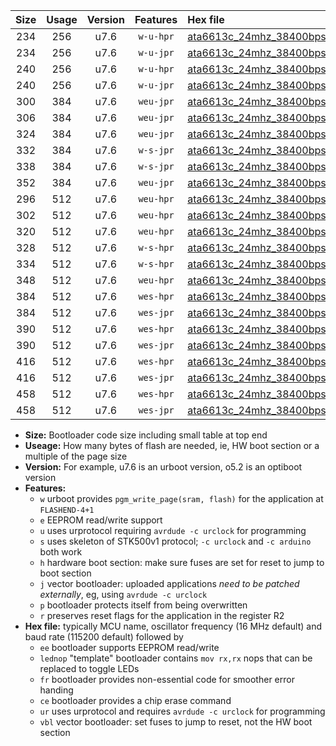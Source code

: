 |Size|Usage|Version|Features|Hex file|
|:-:|:-:|:-:|:-:|:--|
|234|256|u7.6|`w-u-hpr`|[ata6613c_24mhz_38400bps_ur.hex](https://raw.githubusercontent.com/stefanrueger/urboot/main/ata6613c_24mhz_38400bps_ur.hex)|
|234|256|u7.6|`w-u-jpr`|[ata6613c_24mhz_38400bps_ur_vbl.hex](https://raw.githubusercontent.com/stefanrueger/urboot/main/ata6613c_24mhz_38400bps_ur_vbl.hex)|
|240|256|u7.6|`w-u-hpr`|[ata6613c_24mhz_38400bps_lednop_ur.hex](https://raw.githubusercontent.com/stefanrueger/urboot/main/ata6613c_24mhz_38400bps_lednop_ur.hex)|
|240|256|u7.6|`w-u-jpr`|[ata6613c_24mhz_38400bps_lednop_ur_vbl.hex](https://raw.githubusercontent.com/stefanrueger/urboot/main/ata6613c_24mhz_38400bps_lednop_ur_vbl.hex)|
|300|384|u7.6|`weu-jpr`|[ata6613c_24mhz_38400bps_ee_ur_vbl.hex](https://raw.githubusercontent.com/stefanrueger/urboot/main/ata6613c_24mhz_38400bps_ee_ur_vbl.hex)|
|306|384|u7.6|`weu-jpr`|[ata6613c_24mhz_38400bps_ee_lednop_ur_vbl.hex](https://raw.githubusercontent.com/stefanrueger/urboot/main/ata6613c_24mhz_38400bps_ee_lednop_ur_vbl.hex)|
|324|384|u7.6|`weu-jpr`|[ata6613c_24mhz_38400bps_ee_lednop_fr_ur_vbl.hex](https://raw.githubusercontent.com/stefanrueger/urboot/main/ata6613c_24mhz_38400bps_ee_lednop_fr_ur_vbl.hex)|
|332|384|u7.6|`w-s-jpr`|[ata6613c_24mhz_38400bps_vbl.hex](https://raw.githubusercontent.com/stefanrueger/urboot/main/ata6613c_24mhz_38400bps_vbl.hex)|
|338|384|u7.6|`w-s-jpr`|[ata6613c_24mhz_38400bps_lednop_vbl.hex](https://raw.githubusercontent.com/stefanrueger/urboot/main/ata6613c_24mhz_38400bps_lednop_vbl.hex)|
|352|384|u7.6|`weu-jpr`|[ata6613c_24mhz_38400bps_ee_lednop_fr_ce_ur_vbl.hex](https://raw.githubusercontent.com/stefanrueger/urboot/main/ata6613c_24mhz_38400bps_ee_lednop_fr_ce_ur_vbl.hex)|
|296|512|u7.6|`weu-hpr`|[ata6613c_24mhz_38400bps_ee_ur.hex](https://raw.githubusercontent.com/stefanrueger/urboot/main/ata6613c_24mhz_38400bps_ee_ur.hex)|
|302|512|u7.6|`weu-hpr`|[ata6613c_24mhz_38400bps_ee_lednop_ur.hex](https://raw.githubusercontent.com/stefanrueger/urboot/main/ata6613c_24mhz_38400bps_ee_lednop_ur.hex)|
|320|512|u7.6|`weu-hpr`|[ata6613c_24mhz_38400bps_ee_lednop_fr_ur.hex](https://raw.githubusercontent.com/stefanrueger/urboot/main/ata6613c_24mhz_38400bps_ee_lednop_fr_ur.hex)|
|328|512|u7.6|`w-s-hpr`|[ata6613c_24mhz_38400bps.hex](https://raw.githubusercontent.com/stefanrueger/urboot/main/ata6613c_24mhz_38400bps.hex)|
|334|512|u7.6|`w-s-hpr`|[ata6613c_24mhz_38400bps_lednop.hex](https://raw.githubusercontent.com/stefanrueger/urboot/main/ata6613c_24mhz_38400bps_lednop.hex)|
|348|512|u7.6|`weu-hpr`|[ata6613c_24mhz_38400bps_ee_lednop_fr_ce_ur.hex](https://raw.githubusercontent.com/stefanrueger/urboot/main/ata6613c_24mhz_38400bps_ee_lednop_fr_ce_ur.hex)|
|384|512|u7.6|`wes-hpr`|[ata6613c_24mhz_38400bps_ee.hex](https://raw.githubusercontent.com/stefanrueger/urboot/main/ata6613c_24mhz_38400bps_ee.hex)|
|384|512|u7.6|`wes-jpr`|[ata6613c_24mhz_38400bps_ee_vbl.hex](https://raw.githubusercontent.com/stefanrueger/urboot/main/ata6613c_24mhz_38400bps_ee_vbl.hex)|
|390|512|u7.6|`wes-hpr`|[ata6613c_24mhz_38400bps_ee_lednop.hex](https://raw.githubusercontent.com/stefanrueger/urboot/main/ata6613c_24mhz_38400bps_ee_lednop.hex)|
|390|512|u7.6|`wes-jpr`|[ata6613c_24mhz_38400bps_ee_lednop_vbl.hex](https://raw.githubusercontent.com/stefanrueger/urboot/main/ata6613c_24mhz_38400bps_ee_lednop_vbl.hex)|
|416|512|u7.6|`wes-hpr`|[ata6613c_24mhz_38400bps_ee_lednop_fr.hex](https://raw.githubusercontent.com/stefanrueger/urboot/main/ata6613c_24mhz_38400bps_ee_lednop_fr.hex)|
|416|512|u7.6|`wes-jpr`|[ata6613c_24mhz_38400bps_ee_lednop_fr_vbl.hex](https://raw.githubusercontent.com/stefanrueger/urboot/main/ata6613c_24mhz_38400bps_ee_lednop_fr_vbl.hex)|
|458|512|u7.6|`wes-hpr`|[ata6613c_24mhz_38400bps_ee_lednop_fr_ce.hex](https://raw.githubusercontent.com/stefanrueger/urboot/main/ata6613c_24mhz_38400bps_ee_lednop_fr_ce.hex)|
|458|512|u7.6|`wes-jpr`|[ata6613c_24mhz_38400bps_ee_lednop_fr_ce_vbl.hex](https://raw.githubusercontent.com/stefanrueger/urboot/main/ata6613c_24mhz_38400bps_ee_lednop_fr_ce_vbl.hex)|

- **Size:** Bootloader code size including small table at top end
- **Useage:** How many bytes of flash are needed, ie, HW boot section or a multiple of the page size
- **Version:** For example, u7.6 is an urboot version, o5.2 is an optiboot version
- **Features:**
  + `w` urboot provides `pgm_write_page(sram, flash)` for the application at `FLASHEND-4+1`
  + `e` EEPROM read/write support
  + `u` uses urprotocol requiring `avrdude -c urclock` for programming
  + `s` uses skeleton of STK500v1 protocol; `-c urclock` and `-c arduino` both work
  + `h` hardware boot section: make sure fuses are set for reset to jump to boot section
  + `j` vector bootloader: uploaded applications *need to be patched externally*, eg, using `avrdude -c urclock`
  + `p` bootloader protects itself from being overwritten
  + `r` preserves reset flags for the application in the register R2
- **Hex file:** typically MCU name, oscillator frequency (16 MHz default) and baud rate (115200 default) followed by
  + `ee` bootloader supports EEPROM read/write
  + `lednop` "template" bootloader contains `mov rx,rx` nops that can be replaced to toggle LEDs
  + `fr` bootloader provides non-essential code for smoother error handing
  + `ce` bootloader provides a chip erase command
  + `ur` uses urprotocol and requires `avrdude -c urclock` for programming
  + `vbl` vector bootloader: set fuses to jump to reset, not the HW boot section
